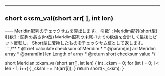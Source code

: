 ----  
<h2><b>short cksm_val(short arr[ ], int len)</b></h2>
----  
Meridim配列のチェックサムを算出します。  
引数1 : Meridim配列(short型)  
引数2 : 配列の長さ(int型)
Meridim配列の末尾-1までの数値を合計して最後にビット反転し、  
Short型に変換したものをチェックサム値として返します。  
  
<br>  
```
/**
* @brief calculate checksum of Meridim
*
* @param[in] arr Meridim array
* @param[in] len Length of array
* @return short checksum value
*/

short Meridian::cksm_val(short arr[], int len)
{
    int _cksm = 0;
    for (int i = 0; i < len - 1; i++)
    {
        _cksm += int(arr[i]);
    }
    return short(~_cksm);
}
```